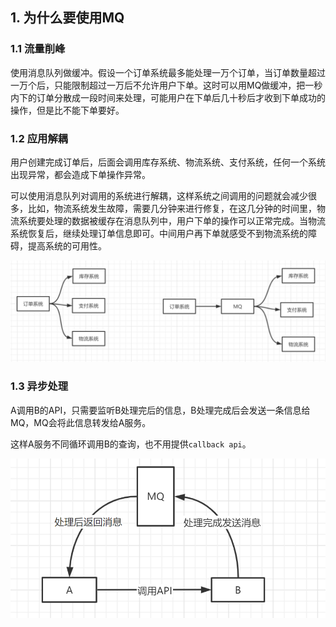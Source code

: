## 1. 为什么要使用MQ

### 1.1 流量削峰

使用消息队列做缓冲。假设一个订单系统最多能处理一万个订单，当订单数量超过一万个后，只能限制超过一万后不允许用户下单。这时可以用MQ做缓冲，把一秒内下的订单分散成一段时间来处理，可能用户在下单后几十秒后才收到下单成功的操作，但是比不能下单要好。

### 1.2 应用解耦

用户创建完成订单后，后面会调用库存系统、物流系统、支付系统，任何一个系统出现异常，都会造成下单操作异常。

可以使用消息队列对调用的系统进行解耦，这样系统之间调用的问题就会减少很多，比如，物流系统发生故障，需要几分钟来进行修复，在这几分钟的时间里，物流系统要处理的数据被缓存在消息队列中，用户下单的操作可以正常完成。当物流系统恢复后，继续处理订单信息即可。中间用户再下单就感受不到物流系统的障碍，提高系统的可用性。

![image-20210718104024644](./assets/20210718104029.png)

### 1.3 异步处理

A调用B的API，只需要监听B处理完后的信息，B处理完成后会发送一条信息给MQ，MQ会将此信息转发给A服务。

这样A服务不同循环调用B的查询，也不用提供`callback api`。

<img src="./assets/20210718103747.png" alt="image-20210718103723104" style="zoom: 67%;" />

